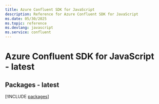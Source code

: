 ```yaml
---
title: Azure Confluent SDK for JavaScript
description: Reference for Azure Confluent SDK for JavaScript
ms.date: 05/30/2025
ms.topic: reference
ms.devlang: javascript
ms.service: confluent
---
```

# Azure Confluent SDK for JavaScript - latest
## Packages - latest
[!INCLUDE [packages](confluent-index.md)]
